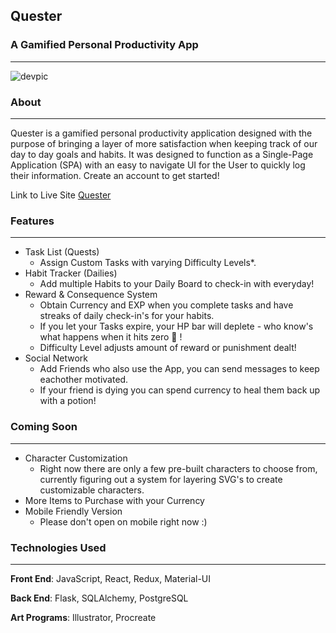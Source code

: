 ## **Quester**

### **A Gamified Personal Productivity App**

---

![devpic](https://i.gyazo.com/97ea33b45431b11714dc151fea2a7f91.jpg)

### **About**

---

Quester is a gamified personal productivity application designed with the purpose of bringing a layer of more satisfaction when keeping track of our day to day goals and habits. It was designed to function as a Single-Page Application (SPA) with an easy to navigate UI for the User to quickly log their information. Create an account to get started!

Link to Live Site [Quester](https://quester-productivity-rpg.herokuapp.com/login)

### **Features**

---

- Task List (Quests)
  - Assign Custom Tasks with varying Difficulty Levels\*.
- Habit Tracker (Dailies)
  - Add multiple Habits to your Daily Board to check-in with everyday!
- Reward & Consequence System
  - Obtain Currency and EXP when you complete tasks and have streaks of daily check-in's for your habits.
  - If you let your Tasks expire, your HP bar will deplete - who know's what happens when it hits zero 😬 !
  - Difficulty Level adjusts amount of reward or punishment dealt!
- Social Network
  - Add Friends who also use the App, you can send messages to keep eachother motivated.
  - If your friend is dying you can spend currency to heal them back up with a potion!

### **Coming Soon**

---

- Character Customization
  - Right now there are only a few pre-built characters to choose from, currently figuring out a system for layering SVG's to create customizable characters.
- More Items to Purchase with your Currency
- Mobile Friendly Version
  - Please don't open on mobile right now :)

### **Technologies Used**

---

**Front End**: JavaScript, React, Redux, Material-UI

**Back End**: Flask, SQLAlchemy, PostgreSQL

**Art Programs**: Illustrator, Procreate

